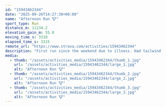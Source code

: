 ```yaml
---
id: "15943462344"
date: "2025-09-26T14:27:38+00:00"
name: "Afternoon Run 🐮"
sport_type: Run
distance_m: 11234.2
elevation_gain_m: 55.0
moving_time_s: 3310
elapsed_time_s: 3315
remote_url: "https://www.strava.com/activities/15943462344"
description: "First run since the weekend due to illness. Had tailwind in the first 6 kilometers- it felt amazing to be back out running almost effortlessly. The headwind section was another story 😂"
media:
  - thumb: "/assets/activities_media/15943462344/thumb_1.jpg"
    url: "/assets/activities_media/15943462344/large_1.jpg"
    alt: "Afternoon Run 🐮"
  - thumb: "/assets/activities_media/15943462344/thumb_2.jpg"
    url: "/assets/activities_media/15943462344/large_2.jpg"
    alt: "Afternoon Run 🐮"
  - thumb: "/assets/activities_media/15943462344/thumb_3.jpg"
    url: "/assets/activities_media/15943462344/large_3.jpg"
    alt: "Afternoon Run 🐮"
---
```

